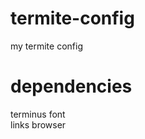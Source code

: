 # termite-config
my termite config                                     
# dependencies
terminus font                                    
links browser                                  

